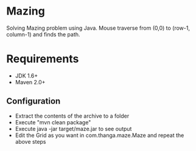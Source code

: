 Mazing
=========

Solving Mazing problem using Java. Mouse traverse from (0,0) to (row-1, column-1) and finds the path.

Requirements
============

* JDK 1.6+
* Maven 2.0+

Configuration
----
* Extract the contents of the archive to a folder
* Execute "mvn clean package"
* Execute java -jar target/maze.jar to see output
* Edit the Grid as you want in com.thanga.maze.Maze and repeat the above steps
